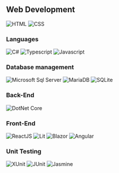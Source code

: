 ## Web Development   
![HTML](https://img.shields.io/badge/-HTML-orange?logo=html5&logoColor=white&style=plastic)
![CSS](https://img.shields.io/badge/-CSS-02569B?logo=css3&logoColor=white&style=plastic)  

### Languages 
![C#](https://img.shields.io/badge/-C%20SHARP-purple?logo=csharp&logoColor=white&style=plastic)
![Typescript](https://img.shields.io/badge/-TYPESCRIPT-02569B?logo=typescript&logoColor=white&style=plastic)
![Javascript](https://img.shields.io/badge/-JAVASCRIPT-yellow?logo=javascript&logoColor=white&style=plastic)  

### Database management  
![Microsoft Sql Server](https://img.shields.io/badge/-MICROSOFT_SQL_SERVER-gray?logo=microsoftsqlserver&logoColor=white&style=plastic)
![MariaDB](https://img.shields.io/badge/-MARIADB-gray?logo=mariadb&logoColor=white&style=plastic)
![SQLite](https://img.shields.io/badge/-SQLITE-02569B?logo=sqlite&logoColor=white&style=plastic)

### Back-End  
![DotNet Core](https://img.shields.io/badge/-CORE-purple?logo=dotnet&logoColor=white&style=plastic)

### Front-End  
![ReactJS](https://img.shields.io/badge/-REACTJS-lightblue?logo=react&logoColor=white&style=plastic)
![Lit](https://img.shields.io/badge/-LIT-02569B?logo=lit&logoColor=white&style=plastic)
![Blazor](https://img.shields.io/badge/-BLAZOR-purple?logo=blazor&logoColor=white&style=plastic)
![Angular](https://img.shields.io/badge/-ANGULAR-red?logo=angular&logoColor=white&style=plastic)

### Unit Testing  
![XUnit](https://img.shields.io/badge/-XUNIT-gray?logo=dotnet&logoColor=white&style=plastic)
![JUnit](https://img.shields.io/badge/-JUNIT-red?logo=junit5&logoColor=white&style=plastic)
![Jasmine](https://img.shields.io/badge/-JASMINE-purple?logo=jasmine&logoColor=white&style=plastic)  

<!--
## Game Development  
### Languages:
![C++](https://img.shields.io/badge/-C++-blue?logo=cplusplus&logoColor=white&style=plastic)  

### Engines
![Unreal](https://img.shields.io/badge/-UNREAL-black?logo=unrealengine&logoColor=white&style=plastic)


**marcellpaganini/marcellpaganini** is a ✨ _special_ ✨ repository because its `README.md` (this file) appears on your GitHub profile.

Here are some ideas to get you started:
logos => simpleicons.org
- 🔭 I’m currently working on ...
- 🌱 I’m currently learning ...
- 👯 I’m looking to collaborate on ...
- 🤔 I’m looking for help with ...
- 💬 Ask me about ...
- 📫 How to reach me: ...
- 😄 Pronouns: ...
- ⚡ Fun fact: ...
-->

